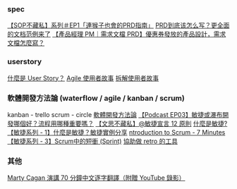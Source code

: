 ### spec
[【SOP不藏私】系列＃EP1「連猴子也會的PRD指南」](https://medium.com/as-a-product-designer/sop-ep01-prd-3c6d33880c34)
[PRD到底该怎么写？更全面的文档范例来了](http://www.woshipm.com/pmd/3327770.html)
[【產品經理 PM｜需求文檔 PRD】優惠券發放的產品設計，需求文檔怎麼寫？](https://medium.com/y-pointer/product-prd-ca0ea9b75b85)

### userstory
[什麼是 User Story？](https://ihower.tw/blog/archives/2090)
[Agile 使用者故事](https://www.youtube.com/watch?v=apOvF9NVguA)
[拆解使用者故事](https://www.youtube.com/watch?v=EDT0HMtDwYI)

### 軟體開發方法論 (waterflow / agile / kanban / scrum)
kanban - trello
scrum - circle
[軟體開發方法論](https://www.smartsheet.com/agile-vs-scrum-vs-waterfall-vs-kanban)
[【Podcast EP03】敏捷或瀑布開發哪個好？流程用哪種重要嗎？](https://medium.com/3pm-lab/pm-podcast-ep03-waterfall-vs-agile-82b214853112)
[【文思不藏私】@敏捷宣言 12 原則](https://medium.com/%E6%96%87%E6%80%9D%E4%B8%8D%E8%97%8F%E7%A7%81/%E6%96%87%E6%80%9D%E4%B8%8D%E8%97%8F%E7%A7%81-%E6%95%8F%E6%8D%B7%E5%AE%A3%E8%A8%80-12-%E5%8E%9F%E5%89%87-64ad7d592087)
[什麼是敏捷?](https://www.youtube.com/watch?v=Z9QbYZh1YXY)
[【敏捷系列 - 1】什麼是敏捷？敏捷實例分享](https://www.youtube.com/watch?v=HDmO7Ev7Mlc)
[ntroduction to Scrum - 7 Minutes](https://www.youtube.com/watch?v=9TycLR0TqFA)
[【敏捷系列 - 3】Scrum中的短衝 (Sprint)](https://www.youtube.com/watch?v=CQp0nGY4noo)
[協助做 retro 的工具](https://reetro.io/)

### 其他
[Marty Cagan 演講 70 分鐘中文逐字翻譯（附贈 YouTube 錄影）](https://medium.com/3pm-lab/marty-cagan-producttank-taipei-speech-933e7dfc13af)